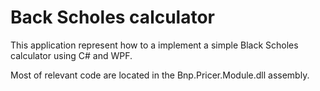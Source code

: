 # Back Scholes calculator

This application represent how to a implement a simple Black Scholes calculator using C# and WPF. 

Most of relevant code are located in the Bnp.Pricer.Module.dll assembly.


